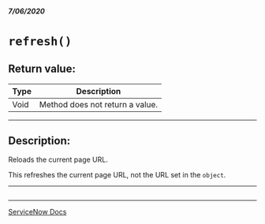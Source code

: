 ##### 7/06/2020
# `refresh()`
## Return value:
| Type | Description |
|---|---|
| Void | Method does not return a value. |

---

## Description:
Reloads the current page URL.

This refreshes the current page URL, not the URL set in the `object`.

---

```js

```

---

[ServiceNow Docs](https://developer.servicenow.com/dev.do#!/reference/api/newyork/client/c_GlideURLV3API#r_GURL-refresh)